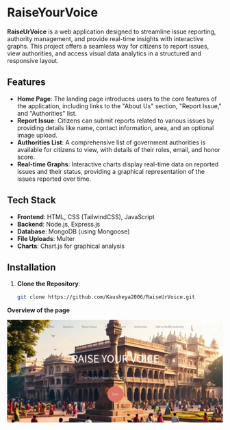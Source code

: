 # RaiseYourVoice

**RaiseUrVoice** is a web application designed to streamline issue reporting, authority management, and provide real-time insights with interactive graphs. This project offers a seamless way for citizens to report issues, view authorities, and access visual data analytics in a structured and responsive layout.


## Features

- **Home Page**: The landing page introduces users to the core features of the application, including links to the "About Us" section, "Report Issue," and "Authorities" list.
- **Report Issue**: Citizens can submit reports related to various issues by providing details like name, contact information, area, and an optional image upload.
- **Authorities List**: A comprehensive list of government authorities is available for citizens to view, with details of their roles, email, and honor score.
- **Real-time Graphs**: Interactive charts display real-time data on reported issues and their status, providing a graphical representation of the issues reported over time.

## Tech Stack

- **Frontend**: HTML, CSS (TailwindCSS), JavaScript
- **Backend**: Node.js, Express.js
- **Database**: MongoDB (using Mongoose)
- **File Uploads**: Multer
- **Charts**: Chart.js for graphical analysis

## Installation

1. **Clone the Repository**:
   ```sh
   git clone https://github.com/Kausheya2006/RaiseUrVoice.git
   ```

**Overview of the page**

![image](public/ss.jpeg)

